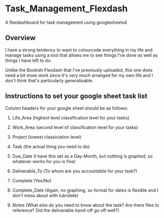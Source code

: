 # Task_Management_Flexdash
A flexdashboard for task management using googlesheets4


## Overview

I have a strong tendency to want to colourcode everything in my life and manage tasks using a tool that allows me to see things I've done as well as things I have left to do. 

Unlike the Bookish Flexdash that I've previously uploaded, this one does need a bit more work since it's very much arranged for my own life and I don't think that's particularly generalisable. 

## Instructions to set your google sheet task list

Column headers for your google sheet should be as follows:

1. Life_Area (highest level classification level for your tasks)

2. Work_Area (second level of classification level for your tasks)

3. Project (lowest classiciation level)

4. Task (the actual thing you need to do)

5. Due_Date	(I have this set as a Day-Month, but nothing is graphed, so whatever works for you is fine)

6. Deliverable_To	(To whom are you accountable for your task?)

7. Complete	(Yes/No)

8. Complete_Date	(Again, no graphing, so format for dates is flexible and I don't mess about with lubridate)

9. Notes (What else do you need to know about the task? Are there files to reference? Did the deliverable hand-off go off well?)
